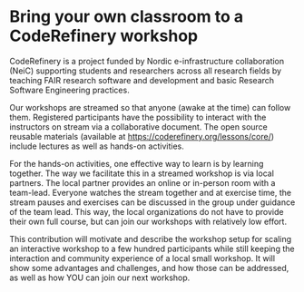 # Bring your own classroom to a CodeRefinery workshop

CodeRefinery is a project funded by Nordic e-infrastructure collaboration (NeiC) 
supporting students and researchers across all research fields by teaching FAIR research software and development
and basic Research Software Engineering practices.

Our workshops are streamed so that anyone (awake at the time) can follow them. Registered participants have the possibility to interact with the instructors on stream via a collaborative document. The open source reusable materials (available at https://coderefinery.org/lessons/core/) include lectures as well as hands-on activities.

For the hands-on activities, one effective way to learn is by learning together. The way we facilitate this in a streamed workshop is via local partners. The local partner provides an online or in-person room with a team-lead. Everyone watches the stream together and at exercise time, the stream pauses and exercises can be discussed in the group under guidance of the team lead. This way, the local organizations do not have to provide their own full course, but can join our workshops with relatively low effort.

This contribution will motivate and describe the workshop setup for scaling an interactive workshop to a few hundred participants while still keeping the interaction and community experience of a local small workshop. It will show some advantages and challenges, and how those can be addressed, as well as how YOU can join our next workshop.
